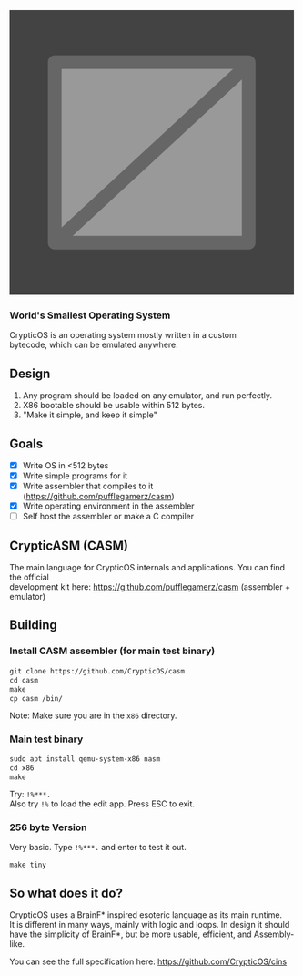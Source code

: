 
![](https://raw.githubusercontent.com/CrypticOS/CrypticOS.github.io/master/logo.png)
### World's Smallest Operating System
CrypticOS is an operating system mostly written in a custom  
bytecode, which can be emulated anywhere.  

## Design
1. Any program should be loaded on any emulator, and run perfectly.
2. X86 bootable should be usable within 512 bytes.
3. "Make it simple, and keep it simple"

## Goals
- [x] Write OS in <512 bytes  
- [x] Write simple programs for it
- [x] Write assembler that compiles to it (https://github.com/pufflegamerz/casm)  
- [x] Write operating environment in the assembler  
- [ ] Self host the assembler or make a C compiler  

## CrypticASM (CASM)
The main language for CrypticOS internals and applications. You can find the official  
development kit here: https://github.com/pufflegamerz/casm (assembler + emulator)  

## Building
### Install CASM assembler (for main test binary)
```
git clone https://github.com/CrypticOS/casm
cd casm
make
cp casm /bin/
```
Note: Make sure you are in the `x86` directory.  
### Main test binary
```
sudo apt install qemu-system-x86 nasm
cd x86
make
```
Try: `!%***.`  
Also try `!%` to load the edit app. Press ESC to exit.  

### 256 byte Version
Very basic. Type `!%***.` and enter to test it out.
```
make tiny
```

## So what does it do?
CrypticOS uses a BrainF* inspired esoteric language as its main runtime.  
It is different in many ways, mainly with logic and loops. In design it should  
have the simplicity of BrainF*, but be more usable, efficient, and Assembly-like.

You can see the full specification here: https://github.com/CrypticOS/cins  
